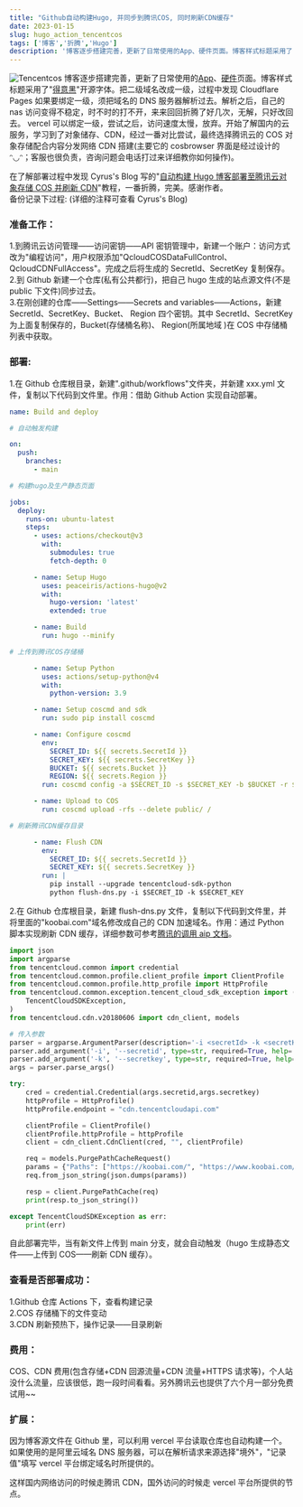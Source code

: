 ```yaml
---
title: "Github自动构建Hugo, 并同步到腾讯COS, 同时刷新CDN缓存"
date: 2023-01-15
slug: hugo_action_tencentcos
tags: ['博客','折腾','Hugo']
description: '博客逐步搭建完善，更新了日常使用的App、硬件页面。博客样式标题采用了"得意黑"开源字体。把二级域名改成一级，过程中发现Cloudflare Pages如果要绑定一级，须把域名的DNS服务器解析过去。解析之后，自己的nas访问变得不稳定，时不时的打不开，来来回回折腾了好几次，无解，只好改回去。 vercel可以绑定一级，尝试之后，访问速度太慢，放弃。开始了解国内的云服务，学习到了对象储存、CDN，经过一番对比尝试，最终选择腾讯云的COS对象存储配合内容分发网络CDN搭建。 '
---
```

![Tencentcos](https://img.koobai.com/article/cdn.svg)
博客逐步搭建完善，更新了日常使用的[App](https://koobai.com/apps/)、[硬件](https://koobai.com/hardware/)页面。博客样式标题采用了"<a href="https://github.com/atelier-anchor/smiley-sans" target="_blank">得意黑</a>"开源字体。把二级域名改成一级，过程中发现 Cloudflare Pages 如果要绑定一级，须把域名的 DNS 服务器解析过去。解析之后，自己的 nas 访问变得不稳定，时不时的打不开，来来回回折腾了好几次，无解，只好改回去。 vercel 可以绑定一级，尝试之后，访问速度太慢，放弃。开始了解国内的云服务，学习到了对象储存、CDN，经过一番对比尝试，最终选择腾讯云的 COS 对象存储配合内容分发网络 CDN 搭建(主要它的 cosbrowser 界面是经过设计的 ᵔ◡ᵔ；客服也很负责，咨询问题会电话打过来详细教你如何操作)。

在了解部署过程中发现 Cyrus's Blog 写的"<a href="https://blog.xm.mk/posts/fc83" target="_blank">自动构建 Hugo 博客部署至腾讯云对象存储 COS 并刷新 CDN</a>"教程，一番折腾，完美。感谢作者。<br />备份记录下过程: (详细的注释可查看 Cyrus's Blog)

### 准备工作：

1.到腾讯云访问管理——访问密钥——API 密钥管理中，新建一个账户：访问方式改为"编程访问"，用户权限添加"QcloudCOSDataFullControl、 QcloudCDNFullAccess"。完成之后将生成的 SecretId、SecretKey 复制保存。<br /> 2.到 Github 新建一个仓库(私有公共都行)，把自己 hugo 生成的站点源文件(不是 public 下文件)同步过去。<br /> 3.在刚创建的仓库——Settings——Secrets and variables——Actions，新建 SecretId、SecretKey、Bucket、 Region 四个密钥。其中 SecretId、SecretKey 为上面复制保存的，Bucket(存储桶名称)、 Region(所属地域 )在 COS 中存储桶列表中获取。

### 部署:

1.在 Github 仓库根目录，新建".github/workflows"文件夹，并新建 xxx.yml 文件，复制以下代码到文件里。作用：借助 Github Action 实现自动部署。

```yml
name: Build and deploy

# 自动触发构建

on:
  push:
    branches:
      - main

# 构建hugo及生产静态页面

jobs:
  deploy:
    runs-on: ubuntu-latest
    steps:
      - uses: actions/checkout@v3
        with:
          submodules: true
          fetch-depth: 0

      - name: Setup Hugo
        uses: peaceiris/actions-hugo@v2
        with:
          hugo-version: 'latest'
          extended: true

      - name: Build
        run: hugo --minify

# 上传到腾讯COS存储桶

      - name: Setup Python
        uses: actions/setup-python@v4
        with:
          python-version: 3.9

      - name: Setup coscmd and sdk
        run: sudo pip install coscmd

      - name: Configure coscmd
        env:
          SECRET_ID: ${{ secrets.SecretId }}
          SECRET_KEY: ${{ secrets.SecretKey }}
          BUCKET: ${{ secrets.Bucket }}
          REGION: ${{ secrets.Region }}
        run: coscmd config -a $SECRET_ID -s $SECRET_KEY -b $BUCKET -r $REGION

      - name: Upload to COS
        run: coscmd upload -rfs --delete public/ /

# 刷新腾讯CDN缓存目录

      - name: Flush CDN
        env:
          SECRET_ID: ${{ secrets.SecretId }}
          SECRET_KEY: ${{ secrets.SecretKey }}
        run: |
          pip install --upgrade tencentcloud-sdk-python
          python flush-dns.py -i $SECRET_ID -k $SECRET_KEY

```

2.在 Github 仓库根目录，新建 flush-dns.py 文件，复制以下代码到文件里，并将里面的"koobai.com"域名修改成自己的 CDN 加速域名。作用：通过 Python 脚本实现刷新 CDN 缓存，详细参数可参考<a href="https://console.cloud.tencent.com/api/explorer?Product=cdn&Version=2018-06-06&Action=PurgePathCache" target="_blank">腾讯的调用 aip 文档</a>。

```py
import json
import argparse
from tencentcloud.common import credential
from tencentcloud.common.profile.client_profile import ClientProfile
from tencentcloud.common.profile.http_profile import HttpProfile
from tencentcloud.common.exception.tencent_cloud_sdk_exception import (
    TencentCloudSDKException,
)
from tencentcloud.cdn.v20180606 import cdn_client, models

# 传入参数
parser = argparse.ArgumentParser(description='-i <secretId> -k <secretKey>')
parser.add_argument('-i', '--secretid', type=str, required=True, help='secretId')
parser.add_argument('-k', '--secretkey', type=str, required=True, help='secretKey')
args = parser.parse_args()

try:
    cred = credential.Credential(args.secretid,args.secretkey)
    httpProfile = HttpProfile()
    httpProfile.endpoint = "cdn.tencentcloudapi.com"

    clientProfile = ClientProfile()
    clientProfile.httpProfile = httpProfile
    client = cdn_client.CdnClient(cred, "", clientProfile)

    req = models.PurgePathCacheRequest()
    params = {"Paths": ["https://koobai.com/", "https://www.koobai.com/"], "FlushType": "flush"}
    req.from_json_string(json.dumps(params))

    resp = client.PurgePathCache(req)
    print(resp.to_json_string())

except TencentCloudSDKException as err:
    print(err)
```

自此部署完毕，当有新文件上传到 main 分支，就会自动触发（hugo 生成静态文件——上传到 COS——刷新 CDN 缓存）。

### 查看是否部署成功：

1.Github 仓库 Actions 下，查看构建记录<br />
2.COS 存储桶下的文件变动<br />
3.CDN 刷新预热下，操作记录——目录刷新

### 费用：

COS、CDN 费用(包含存储+CDN 回源流量+CDN 流量+HTTPS 请求等)，个人站没什么流量，应该很低，跑一段时间看看。另外腾讯云也提供了六个月一部分免费试用~~

### 扩展：

因为博客源文件在 Github 里，可以利用 vercel 平台读取仓库也自动构建一个。如果使用的是阿里云域名 DNS 服务器，可以在解析请求来源选择"境外"，"记录值"填写 vercel 平台绑定域名时所提供的。

这样国内网络访问的时候走腾讯 CDN，国外访问的时候走 vercel 平台所提供的节点。
